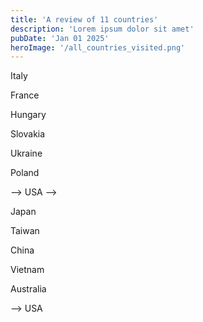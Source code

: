 ```yaml
---
title: 'A review of 11 countries'
description: 'Lorem ipsum dolor sit amet'
pubDate: 'Jan 01 2025'
heroImage: '/all_countries_visited.png'
---
```



Italy

France

Hungary

Slovakia

Ukraine

Poland

--> USA -->

Japan

Taiwan

China

Vietnam

Australia

--> USA